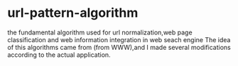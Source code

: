 # url-pattern-algorithm
the  fundamental algorithm used for url normalization,web page classification and web information integration in web seach engine
The idea of this algorithms came from <A Pattern Tree-based Approach to Learning URL Normalization Rules>(from WWW),and I made several modifications according to the actual application.
